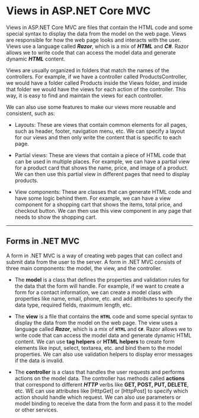 # Views in ASP.NET Core MVC

Views in ASP.NET Core MVC are files that contain the HTML code and some special syntax to display the data from the model on the web page. Views are responsible for how the web page looks and interacts with the user. Views use a language called ***Razor***, which is a mix of ***HTML*** and ***C#***. Razor allows we to write code that can access the model data and generate dynamic ***HTML*** content.

Views are usually organized in folders that match the names of the controllers. For example, if we have a controller called ProductsController, we would have a folder called Products inside the Views folder, and inside that folder we would have the views for each action of the controller. This way, it is easy to find and maintain the views for each controller.

We can also use some features to make our views more reusable and consistent, such as:

- Layouts: These are views that contain common elements for all pages, such as header, footer, navigation menu, etc. We can specify a layout for our views and then only write the content that is specific to each page.

- Partial views: These are views that contain a piece of HTML code that can be used in multiple places. For example, we can have a partial view for a product card that shows the name, price, and image of a product. We can then use this partial view in different pages that need to display products.

- View components: These are classes that can generate HTML code and have some logic behind them. For example, we can have a view component for a shopping cart that shows the items, total price, and checkout button. We can then use this view component in any page that needs to show the shopping cart.

---

## Forms in .NET MVC

A form in .NET MVC is a way of creating web pages that can collect and submit data from the user to the server. A form in .NET MVC consists of three main components: the model, the view, and the controller.

- The **model** is a class that defines the properties and validation rules for the data that the form will handle. For example, if we want to create a form for a contact information, we can create a model class with properties like name, email, phone, etc. and add attributes to specify the data type, required fields, maximum length, etc.

- The **view** is a file that contains the **`HTML`** code and some special syntax to display the data from the model on the web page. The view uses a language called ***Razor***, which is a mix of **`HTML`** and **`C#`**. Razor allows we to write code that can access the model data and generate dynamic HTML content. We can use **tag helpers** or **HTML helpers** to create form elements like input, select, textarea, etc. and bind them to the model properties. We can also use validation helpers to display error messages if the data is invalid.

- The **controller** is a class that handles the user requests and performs actions on the model data. The controller has methods called **actions** that correspond to different ***HTTP*** verbs like **GET, POST, PUT, DELETE**, etc. WE can use attributes like [HttpGet] or [HttpPost] to specify which action should handle which request. We can also use parameters or model binding to receive the data from the form and pass it to the model or other services.

